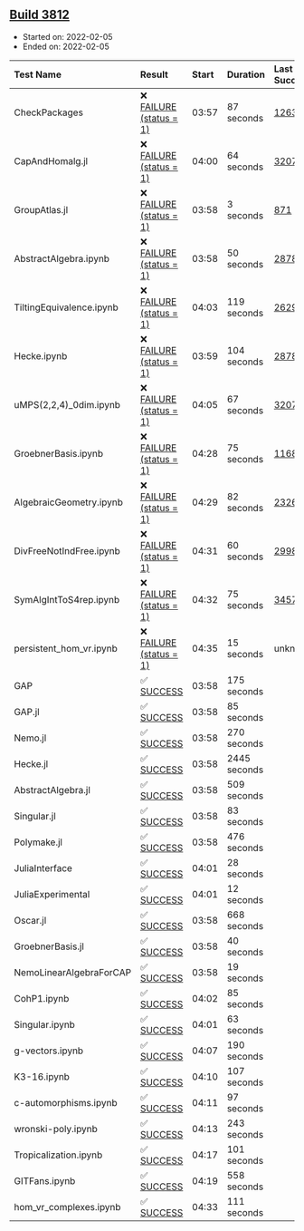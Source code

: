 ## [Build 3812](https://oscarci.mathematik.uni-kl.de/job/oscar-stable/3812/)

* Started on: 2022-02-05
* Ended on: 2022-02-05

| Test Name    | Result | Start | Duration | Last Success | First Failure |
|:-------------|:-------|:------|:---------|:-------------|:--------------|
| CheckPackages | ❌ [FAILURE (status = 1)](https://oscarci.mathematik.uni-kl.de/job/oscar-stable/3812/artifact/logs/build-3812/CheckPackages.log) | 03:57 | 87 seconds | [1263](https://oscarci.mathematik.uni-kl.de/job/oscar-stable/1263/) | [1264](https://oscarci.mathematik.uni-kl.de/job/oscar-stable/1264/) |
| CapAndHomalg.jl | ❌ [FAILURE (status = 1)](https://oscarci.mathematik.uni-kl.de/job/oscar-stable/3812/artifact/logs/build-3812/CapAndHomalg.jl.log) | 04:00 | 64 seconds | [3207](https://oscarci.mathematik.uni-kl.de/job/oscar-stable/3207/) | [3208](https://oscarci.mathematik.uni-kl.de/job/oscar-stable/3208/) |
| GroupAtlas.jl | ❌ [FAILURE (status = 1)](https://oscarci.mathematik.uni-kl.de/job/oscar-stable/3812/artifact/logs/build-3812/GroupAtlas.jl.log) | 03:58 | 3 seconds | [871](https://oscarci.mathematik.uni-kl.de/job/oscar-stable/871/) | [872](https://oscarci.mathematik.uni-kl.de/job/oscar-stable/872/) |
| AbstractAlgebra.ipynb | ❌ [FAILURE (status = 1)](https://oscarci.mathematik.uni-kl.de/job/oscar-stable/3812/artifact/logs/build-3812/AbstractAlgebra.ipynb.log) | 03:58 | 50 seconds | [2878](https://oscarci.mathematik.uni-kl.de/job/oscar-stable/2878/) | [2879](https://oscarci.mathematik.uni-kl.de/job/oscar-stable/2879/) |
| TiltingEquivalence.ipynb | ❌ [FAILURE (status = 1)](https://oscarci.mathematik.uni-kl.de/job/oscar-stable/3812/artifact/logs/build-3812/TiltingEquivalence.ipynb.log) | 04:03 | 119 seconds | [2629](https://oscarci.mathematik.uni-kl.de/job/oscar-stable/2629/) | [2630](https://oscarci.mathematik.uni-kl.de/job/oscar-stable/2630/) |
| Hecke.ipynb | ❌ [FAILURE (status = 1)](https://oscarci.mathematik.uni-kl.de/job/oscar-stable/3812/artifact/logs/build-3812/Hecke.ipynb.log) | 03:59 | 104 seconds | [2878](https://oscarci.mathematik.uni-kl.de/job/oscar-stable/2878/) | [2879](https://oscarci.mathematik.uni-kl.de/job/oscar-stable/2879/) |
| uMPS(2,2,4)_0dim.ipynb | ❌ [FAILURE (status = 1)](https://oscarci.mathematik.uni-kl.de/job/oscar-stable/3812/artifact/logs/build-3812/uMPS-2-2-4-_0dim.ipynb.log) | 04:05 | 67 seconds | [3207](https://oscarci.mathematik.uni-kl.de/job/oscar-stable/3207/) | [3208](https://oscarci.mathematik.uni-kl.de/job/oscar-stable/3208/) |
| GroebnerBasis.ipynb | ❌ [FAILURE (status = 1)](https://oscarci.mathematik.uni-kl.de/job/oscar-stable/3812/artifact/logs/build-3812/GroebnerBasis.ipynb.log) | 04:28 | 75 seconds | [1168](https://oscarci.mathematik.uni-kl.de/job/oscar-stable/1168/) | [1169](https://oscarci.mathematik.uni-kl.de/job/oscar-stable/1169/) |
| AlgebraicGeometry.ipynb | ❌ [FAILURE (status = 1)](https://oscarci.mathematik.uni-kl.de/job/oscar-stable/3812/artifact/logs/build-3812/AlgebraicGeometry.ipynb.log) | 04:29 | 82 seconds | [2326](https://oscarci.mathematik.uni-kl.de/job/oscar-stable/2326/) | [2327](https://oscarci.mathematik.uni-kl.de/job/oscar-stable/2327/) |
| DivFreeNotIndFree.ipynb | ❌ [FAILURE (status = 1)](https://oscarci.mathematik.uni-kl.de/job/oscar-stable/3812/artifact/logs/build-3812/DivFreeNotIndFree.ipynb.log) | 04:31 | 60 seconds | [2998](https://oscarci.mathematik.uni-kl.de/job/oscar-stable/2998/) | [2999](https://oscarci.mathematik.uni-kl.de/job/oscar-stable/2999/) |
| SymAlgIntToS4rep.ipynb | ❌ [FAILURE (status = 1)](https://oscarci.mathematik.uni-kl.de/job/oscar-stable/3812/artifact/logs/build-3812/SymAlgIntToS4rep.ipynb.log) | 04:32 | 75 seconds | [3457](https://oscarci.mathematik.uni-kl.de/job/oscar-stable/3457/) | [3458](https://oscarci.mathematik.uni-kl.de/job/oscar-stable/3458/) |
| persistent_hom_vr.ipynb | ❌ [FAILURE (status = 1)](https://oscarci.mathematik.uni-kl.de/job/oscar-stable/3812/artifact/logs/build-3812/persistent_hom_vr.ipynb.log) | 04:35 | 15 seconds | unknown | unknown |
| GAP | ✅ [SUCCESS](https://oscarci.mathematik.uni-kl.de/job/oscar-stable/3812/artifact/logs/build-3812/GAP.log) | 03:58 | 175 seconds |  |  |
| GAP.jl | ✅ [SUCCESS](https://oscarci.mathematik.uni-kl.de/job/oscar-stable/3812/artifact/logs/build-3812/GAP.jl.log) | 03:58 | 85 seconds |  |  |
| Nemo.jl | ✅ [SUCCESS](https://oscarci.mathematik.uni-kl.de/job/oscar-stable/3812/artifact/logs/build-3812/Nemo.jl.log) | 03:58 | 270 seconds |  |  |
| Hecke.jl | ✅ [SUCCESS](https://oscarci.mathematik.uni-kl.de/job/oscar-stable/3812/artifact/logs/build-3812/Hecke.jl.log) | 03:58 | 2445 seconds |  |  |
| AbstractAlgebra.jl | ✅ [SUCCESS](https://oscarci.mathematik.uni-kl.de/job/oscar-stable/3812/artifact/logs/build-3812/AbstractAlgebra.jl.log) | 03:58 | 509 seconds |  |  |
| Singular.jl | ✅ [SUCCESS](https://oscarci.mathematik.uni-kl.de/job/oscar-stable/3812/artifact/logs/build-3812/Singular.jl.log) | 03:58 | 83 seconds |  |  |
| Polymake.jl | ✅ [SUCCESS](https://oscarci.mathematik.uni-kl.de/job/oscar-stable/3812/artifact/logs/build-3812/Polymake.jl.log) | 03:58 | 476 seconds |  |  |
| JuliaInterface | ✅ [SUCCESS](https://oscarci.mathematik.uni-kl.de/job/oscar-stable/3812/artifact/logs/build-3812/JuliaInterface.log) | 04:01 | 28 seconds |  |  |
| JuliaExperimental | ✅ [SUCCESS](https://oscarci.mathematik.uni-kl.de/job/oscar-stable/3812/artifact/logs/build-3812/JuliaExperimental.log) | 04:01 | 12 seconds |  |  |
| Oscar.jl | ✅ [SUCCESS](https://oscarci.mathematik.uni-kl.de/job/oscar-stable/3812/artifact/logs/build-3812/Oscar.jl.log) | 03:58 | 668 seconds |  |  |
| GroebnerBasis.jl | ✅ [SUCCESS](https://oscarci.mathematik.uni-kl.de/job/oscar-stable/3812/artifact/logs/build-3812/GroebnerBasis.jl.log) | 03:58 | 40 seconds |  |  |
| NemoLinearAlgebraForCAP | ✅ [SUCCESS](https://oscarci.mathematik.uni-kl.de/job/oscar-stable/3812/artifact/logs/build-3812/NemoLinearAlgebraForCAP.log) | 03:58 | 19 seconds |  |  |
| CohP1.ipynb | ✅ [SUCCESS](https://oscarci.mathematik.uni-kl.de/job/oscar-stable/3812/artifact/logs/build-3812/CohP1.ipynb.log) | 04:02 | 85 seconds |  |  |
| Singular.ipynb | ✅ [SUCCESS](https://oscarci.mathematik.uni-kl.de/job/oscar-stable/3812/artifact/logs/build-3812/Singular.ipynb.log) | 04:01 | 63 seconds |  |  |
| g-vectors.ipynb | ✅ [SUCCESS](https://oscarci.mathematik.uni-kl.de/job/oscar-stable/3812/artifact/logs/build-3812/g-vectors.ipynb.log) | 04:07 | 190 seconds |  |  |
| K3-16.ipynb | ✅ [SUCCESS](https://oscarci.mathematik.uni-kl.de/job/oscar-stable/3812/artifact/logs/build-3812/K3-16.ipynb.log) | 04:10 | 107 seconds |  |  |
| c-automorphisms.ipynb | ✅ [SUCCESS](https://oscarci.mathematik.uni-kl.de/job/oscar-stable/3812/artifact/logs/build-3812/c-automorphisms.ipynb.log) | 04:11 | 97 seconds |  |  |
| wronski-poly.ipynb | ✅ [SUCCESS](https://oscarci.mathematik.uni-kl.de/job/oscar-stable/3812/artifact/logs/build-3812/wronski-poly.ipynb.log) | 04:13 | 243 seconds |  |  |
| Tropicalization.ipynb | ✅ [SUCCESS](https://oscarci.mathematik.uni-kl.de/job/oscar-stable/3812/artifact/logs/build-3812/Tropicalization.ipynb.log) | 04:17 | 101 seconds |  |  |
| GITFans.ipynb | ✅ [SUCCESS](https://oscarci.mathematik.uni-kl.de/job/oscar-stable/3812/artifact/logs/build-3812/GITFans.ipynb.log) | 04:19 | 558 seconds |  |  |
| hom_vr_complexes.ipynb | ✅ [SUCCESS](https://oscarci.mathematik.uni-kl.de/job/oscar-stable/3812/artifact/logs/build-3812/hom_vr_complexes.ipynb.log) | 04:33 | 111 seconds |  |  |

